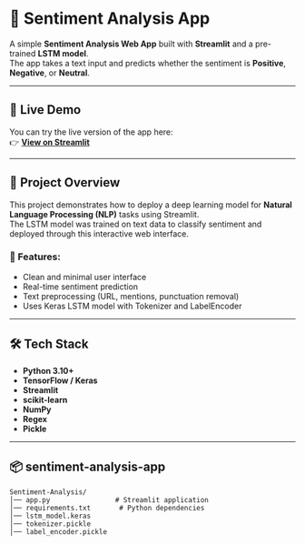 # 💬 Sentiment Analysis App

A simple **Sentiment Analysis Web App** built with **Streamlit** and a pre-trained **LSTM model**.  
The app takes a text input and predicts whether the sentiment is **Positive**, **Negative**, or **Neutral**.

---

## 🚀 Live Demo
You can try the live version of the app here:  
👉 [**View on Streamlit**](https://sentiment-analysis-project-0.streamlit.app/)  

---

## 🧠 Project Overview
This project demonstrates how to deploy a deep learning model for **Natural Language Processing (NLP)** tasks using Streamlit.  
The LSTM model was trained on text data to classify sentiment and deployed through this interactive web interface.

### 🔹 Features:
- Clean and minimal user interface  
- Real-time sentiment prediction  
- Text preprocessing (URL, mentions, punctuation removal)  
- Uses Keras LSTM model with Tokenizer and LabelEncoder  

---

## 🛠️ Tech Stack
- **Python 3.10+**
- **TensorFlow / Keras**
- **Streamlit**
- **scikit-learn**
- **NumPy**
- **Regex**
- **Pickle**

---


## 📦 sentiment-analysis-app

```
Sentiment-Analysis/
│── app.py                # Streamlit application
│── requirements.txt       # Python dependencies
│── lstm_model.keras          
│── tokenizer.pickle              
│── label_encoder.pickle          
```
